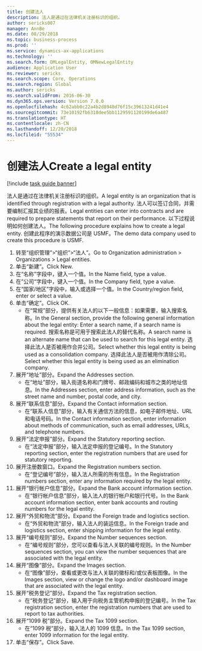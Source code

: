 ```yaml
---
title: 创建法人
description: 法人是通过在法律机关注册标识的组织。
author: sericks007
manager: AnnBe
ms.date: 08/29/2018
ms.topic: business-process
ms.prod: ''
ms.service: dynamics-ax-applications
ms.technology: ''
ms.search.form: OMLegalEntity, OMNewLegalEntity
audience: Application User
ms.reviewer: sericks
ms.search.scope: Core, Operations
ms.search.region: Global
ms.author: sericks
ms.search.validFrom: 2016-06-30
ms.dyn365.ops.version: Version 7.0.0
ms.openlocfilehash: 4c62abb0c22a4b2d8948d76f15c39613241d41e4
ms.sourcegitcommit: 73e10192fb6318dee5bb1129591120199de6a487
ms.translationtype: HT
ms.contentlocale: zh-CN
ms.lasthandoff: 12/20/2018
ms.locfileid: "55534"
---
```

# <a name="create-a-legal-entity"></a><span data-ttu-id="54be2-103">创建法人</span><span class="sxs-lookup"><span data-stu-id="54be2-103">Create a legal entity</span></span>

[!include [task guide banner](../../includes/task-guide-banner.md)]

<span data-ttu-id="54be2-104">法人是通过在法律机关注册标识的组织。</span><span class="sxs-lookup"><span data-stu-id="54be2-104">A legal entity is an organization that is identified through registration with a legal authority.</span></span> <span data-ttu-id="54be2-105">法人可以签订合同，并需要编制汇报其业绩的报表。</span><span class="sxs-lookup"><span data-stu-id="54be2-105">Legal entities can enter into contracts and are required to prepare statements that report on their performance.</span></span> <span data-ttu-id="54be2-106">以下过程说明如何创建法人。</span><span class="sxs-lookup"><span data-stu-id="54be2-106">The following procedure explains how to create a legal entity.</span></span> <span data-ttu-id="54be2-107">创建此程序的演示数据公司是 USMF。</span><span class="sxs-lookup"><span data-stu-id="54be2-107">The demo data company used to create this procedure is USMF.</span></span>

1. <span data-ttu-id="54be2-108">转至“组织管理”>“组织”>“法人”。</span><span class="sxs-lookup"><span data-stu-id="54be2-108">Go to Organization administration > Organizations > Legal entities.</span></span>
2. <span data-ttu-id="54be2-109">单击“新建”。</span><span class="sxs-lookup"><span data-stu-id="54be2-109">Click New.</span></span>
3. <span data-ttu-id="54be2-110">在“名称”字段中，键入一个值。</span><span class="sxs-lookup"><span data-stu-id="54be2-110">In the Name field, type a value.</span></span>
4. <span data-ttu-id="54be2-111">在”公司“字段中，键入一个值。</span><span class="sxs-lookup"><span data-stu-id="54be2-111">In the Company field, type a value.</span></span>
5. <span data-ttu-id="54be2-112">在“国家/地区”字段中，输入或选择一个值。</span><span class="sxs-lookup"><span data-stu-id="54be2-112">In the Country/region field, enter or select a value.</span></span>
6. <span data-ttu-id="54be2-113">单击“确定”。</span><span class="sxs-lookup"><span data-stu-id="54be2-113">Click OK.</span></span>
    * <span data-ttu-id="54be2-114">在“常规”部分，提供有关法人的以下一般信息：如果需要，输入搜索名称。</span><span class="sxs-lookup"><span data-stu-id="54be2-114">In the General section, provide the following general information about the legal entity: Enter a search name, if a search name is required.</span></span> <span data-ttu-id="54be2-115">搜索名称是可用于搜索此法人的替代名称。</span><span class="sxs-lookup"><span data-stu-id="54be2-115">A search name is an alternate name that can be used to search for this legal entity.</span></span> <span data-ttu-id="54be2-116">选择此法人是否被用作合并公司。</span><span class="sxs-lookup"><span data-stu-id="54be2-116">Select whether this legal entity is being used as a consolidation company.</span></span> <span data-ttu-id="54be2-117">选择此法人是否被用作清除公司。</span><span class="sxs-lookup"><span data-stu-id="54be2-117">Select whether this legal entity is being used as an elimination company.</span></span>  
7. <span data-ttu-id="54be2-118">展开“地址”部分。</span><span class="sxs-lookup"><span data-stu-id="54be2-118">Expand the Addresses section.</span></span>
    * <span data-ttu-id="54be2-119">在“地址”部分，输入街道名称和门牌号、邮政编码和城市之类的地址信息。</span><span class="sxs-lookup"><span data-stu-id="54be2-119">In the Addresses section, enter address information, such as the street name and number, postal code, and city.</span></span>  
8. <span data-ttu-id="54be2-120">展开“联系信息”部分。</span><span class="sxs-lookup"><span data-stu-id="54be2-120">Expand the Contact information section.</span></span>
    * <span data-ttu-id="54be2-121">在“联系人信息”部分，输入有关通信方法的信息，如电子邮件地址、URL 和电话号码。</span><span class="sxs-lookup"><span data-stu-id="54be2-121">In the Contact information section, enter information about methods of communication, such as email addresses, URLs, and telephone numbers.</span></span>  
9. <span data-ttu-id="54be2-122">展开“法定申报”部分。</span><span class="sxs-lookup"><span data-stu-id="54be2-122">Expand the Statutory reporting section.</span></span>
    * <span data-ttu-id="54be2-123">在“法定申报”部分，输入法定申报的登记编号。</span><span class="sxs-lookup"><span data-stu-id="54be2-123">In the Statutory reporting section, enter the registration numbers that are used for statutory reporting.</span></span>  
10. <span data-ttu-id="54be2-124">展开注册数窗口。</span><span class="sxs-lookup"><span data-stu-id="54be2-124">Expand the Registration numbers section.</span></span>
    * <span data-ttu-id="54be2-125">在“登记编号”部分，输入法人所需的所有信息。</span><span class="sxs-lookup"><span data-stu-id="54be2-125">In the Registration numbers section, enter any information required by the legal entity.</span></span>  
11. <span data-ttu-id="54be2-126">展开“银行帐户信息”部分。</span><span class="sxs-lookup"><span data-stu-id="54be2-126">Expand the Bank account information section.</span></span>
    * <span data-ttu-id="54be2-127">在“银行帐户信息”部分，输入法人的银行帐户和银行代号。</span><span class="sxs-lookup"><span data-stu-id="54be2-127">In the Bank account information section, enter bank accounts and routing numbers for the legal entity.</span></span>  
12. <span data-ttu-id="54be2-128">展开“外贸和物流”部分。</span><span class="sxs-lookup"><span data-stu-id="54be2-128">Expand the Foreign trade and logistics section.</span></span>
    * <span data-ttu-id="54be2-129">在“外贸和物流”部分，输入法人的装运信息。</span><span class="sxs-lookup"><span data-stu-id="54be2-129">In the Foreign trade and logistics section, enter shipping information for the legal entity.</span></span>  
13. <span data-ttu-id="54be2-130">展开“编号规则”部分。</span><span class="sxs-lookup"><span data-stu-id="54be2-130">Expand the Number sequences section.</span></span>
    * <span data-ttu-id="54be2-131">在“编号规则”部分，您可以查看与法人关联的编号规则。</span><span class="sxs-lookup"><span data-stu-id="54be2-131">In the Number sequences section, you can view the number sequences that are associated with the legal entity.</span></span>  
14. <span data-ttu-id="54be2-132">展开“图像”部分。</span><span class="sxs-lookup"><span data-stu-id="54be2-132">Expand the Images section.</span></span>
    * <span data-ttu-id="54be2-133">在“图像”部分，查看或更改与法人关联的徽标和/或仪表板图像。</span><span class="sxs-lookup"><span data-stu-id="54be2-133">In the Images section, view or change the logo and/or dashboard image that are associated with the legal entity.</span></span>  
15. <span data-ttu-id="54be2-134">展开“税务登记”部分。</span><span class="sxs-lookup"><span data-stu-id="54be2-134">Expand the Tax registration section.</span></span>
    * <span data-ttu-id="54be2-135">在“税务登记”部分，输入用于向税务主管机构申报的登记编号。</span><span class="sxs-lookup"><span data-stu-id="54be2-135">In the Tax registration section, enter the registration numbers that are used to report to tax authorities.</span></span>  
16. <span data-ttu-id="54be2-136">展开“1099 税”部分。</span><span class="sxs-lookup"><span data-stu-id="54be2-136">Expand the Tax 1099 section.</span></span>
    * <span data-ttu-id="54be2-137">在“1099 税”部分，输入法人的 1099 信息。</span><span class="sxs-lookup"><span data-stu-id="54be2-137">In the Tax 1099 section, enter 1099 information for the legal entity.</span></span>  
17. <span data-ttu-id="54be2-138">单击“保存”。</span><span class="sxs-lookup"><span data-stu-id="54be2-138">Click Save.</span></span>

